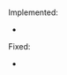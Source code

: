 # <PULL REQUEST TITLE>

Implemented:
- <Features implemented>

Fixed:
- <Fixes>

<Additional notes>

